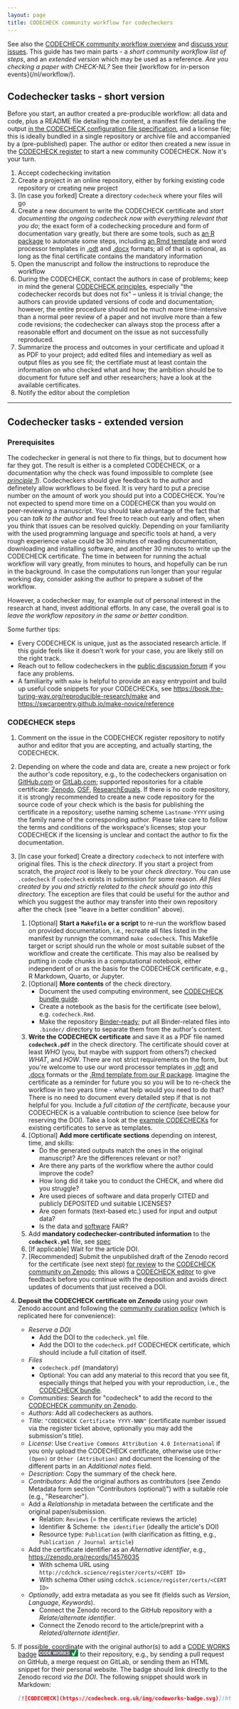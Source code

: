 ```yaml
---
layout: page
title: CODECHECK community workflow for codecheckers
---
```


See also the [CODECHECK community workflow overview](/guide/community-workflow-overview) and [discuss your issues](https://github.com/orgs/codecheckers/discussions).
This guide has two main parts - a _short community workflow list of steps_, and an _extended version_ which may be used as a reference.
_Are you checking a paper with CHECK-NL?_ See their [workflow for in-person events}(/nl/workflow/).

## Codechecker tasks - short version

Before you start, an author created a pre-producible workflow: all data and code, plus a README file detailing the content, a manifest file detailing the output [in the CODECHECK configuration file specification](https://codecheck.org.uk/spec/config/1.0/), and a license file; this is ideally bundled in a single repository or archive file and accompanied by a (pre-published) paper.
The author or editor then created a new issue in the [CODECHECK register](https://github.com/codecheckers/register/issues/) to start a new community CODECHECK.
Now it's your turn.

1. Accept codechecking invitation
1. Create a project in an online repository, either by forking existing code repository or creating new project
1. [In case you forked] Create a directory `codecheck` where your files will go
1. Create a new document to write the CODECHECK certificate and _start documenting the ongoing codecheck now with everything relevant that you do_;
   the exact form of  a codechecking procedure and form of documentation vary greatly, but there are some tools, such as [an R package](https://github.com/codecheckers/codecheck) to automate some steps, including [an Rmd template](https://github.com/codecheckers/codecheck/blob/master/inst/extdata/templates/codecheck/) and word processor templates in [.odt](/guide/templates/CODECHECK_report_template.odt) and [.docx](/guide/templates/CODECHECK_report_template.docx) formats; all of that is optional, as long as the final certificate contains the mandatory information
1. Open the manuscript and follow the instructions to reproduce the workflow
1. During the CODECHECK, contact the authors in case of problems; keep in mind the general [CODECHECK principles](/project/#the-codecheck-principles), especially "the codechecker records but does not fix" – unless it is trivial change; the authors can provide updated versions of code and documentation; however, the entire procedure should not be much more time-intensive than a normal peer review of a paper and not involve more than a few code revisions; the codechecker can always stop the process after a reasonable effort and document on the issue as not successfully reproduced.
1. Summarize the process and outcomes in your certificate and upload it as PDF to your project; add edited files and intemediary as well as output files as you see fit; the certifiate must at least contain the information on who checked what and how; the ambition should be to document for future self and other researchers; have a look at the available certificates.
1. Notify the editor about the completion

------

## Codechecker tasks - extended version

### Prerequisites

The codechecker in general is not there to fix things, but to document how far they got.
The result is either is a completed CODECHECK, or a documentation why the check was found impossible to complete (see _[principle 1](/)_).
Codecheckers should give feedback to the author and definetely allow workflows to be fixed.
It is very hard to put a precise number on the amount of work you should put into a CODECHECK.
You're not expected to spend more time on a CODECHECK than you would on peer-reviewing a manuscript.
You should take advantage of the fact that you can _talk to the author_ and feel free to reach out early and often, when you think that issues can be resolved quickly.
Depending on your familiarity with the used programming language and specific tools at hand, a very rough experience value could be 30 minutes of reading documentation, downloading and installing software, and another 30 minutes to write up the CODECHECK certificate.
The time in between for running the actual workflow will vary greatly, from minutes to hours, and hopefully can be run in the background.
In case the computations run longer than your regular working day, consider asking the author to prepare a subset of the workflow.

However, a codechecker may, for example out of personal interest in the research at hand, invest additional efforts.
In any case, the overall goal is to _leave the workflow repository in the same or better condition_.

Some further tips:

- Every CODECHECK is unique, just as the associated research article. If this guide feels like it doesn't work for your case, you are likely still on the right track.
- Reach out to fellow codecheckers in the [public discussion forum](https://github.com/orgs/codecheckers/discussions) if you face any problems.
- A familiarity with `make` is helpful to provide an easy entrypoint and build up useful code snippets for your CODECHECKs, see <https://book.the-turing-way.org/reproducible-research/make> and <https://swcarpentry.github.io/make-novice/reference>

### CODECHECK steps

1. Comment on the issue in the CODECHECK register repository to notify author and editor that you are accepting, and actually starting, the CODECHECK.
1. Depending on where the code and data are, create a new project or fork the author's code repository, e.g., to the codecheckers organisation on [GitHub.com](https://github.com/codecheckers/) or [GitLab.com](https://gitlab.com/cdchck); supported repositories for a citable certificate: [Zenodo](https://zenodo.org/), [OSF](https://osf.io/), [ResearchEquals](https://www.researchequals.com/).
   If there is no code repository, it is strongly recommended to create a new  code repository for the source code of your check which is the basis for publishing the certificate in a repository; usethe naming scheme `Lastname-YYYY` using the family name of the corresponding author.
   Please take care to follow the terms and conditions of the workspace's licenses; stop your CODECHECK if the licensing is unclear and contact the author to fix the documentation.
1. [In case your forked] Create a directory `codecheck` to not interfere with original files.
   This is the _check directory_.
   If you start a project from scratch, the _project root_ is likely to be your _check directory_.
   You can use `.codecheck` if `codecheck` exists in submission for some reason.
   _All files created by you and strictly related to the check should go into this directory._
   The exception are files that could be useful for the author and which you suggest the author may transfer into their own repository after the check (see "leave in a better condition" above).
    1. [Optional] **Start a `Makefile` or a script** to re-run the workflow based on provided documentation, i.e., recreate all files listed in the manifest by runnign the command `make codecheck`.
      This Makefile target or script should run the whole or most suitable subset of the workflow and create the certificate.
      This may also be realised by putting in code chunks in a computational notebook, either independent of or as the basis for the CODECHECK certificate, e.g., R Markdown, Quarto, or Jupyter.
    1. [Optional] **More contents** of the check directory.
        - Document the used computing environment, see [CODECHECK bundle guide](/guide/bundle).
        - Create a notebook as the basis for the certificate (see below), e.g. `codecheck.Rmd`.
        - Make the repository [Binder-ready](https://mybinder.readthedocs.io/); put all Binder-related files into `.binder/` directory to separate them from the author's content.
    1. **Write the CODECHECK certificate** and save it as a PDF file named **`codecheck.pdf`** in the check directory.
      The certificate should cover at least _WHO_ (you, but maybe with support from others?) checked _WHAT_, and _HOW_.
      There are not strict requirements on the form, but you're welcome to use our word processor templates in [.odt](/guide/templates/CODECHECK_report_template.odt) and [.docx](/guide/templates/CODECHECK_report_template.docx) formats or the [.Rmd template from our R package](https://github.com/codecheckers/codecheck/blob/master/inst/extdata/templates/codecheck/).
      Imagine the certificate as a reminder for future you so you will be to re-check the workflow in two years time - what help would you need to do that?
      There is no need to document every detailed step if that is not helpful for you.
      Include a _full citation of the certificate_, because your CODECHECK is a valuable contribution to science (see below for reserving the DOI).
      Take a look at the [example CODECHECKs](/guide/community-workflow-overview#examples) for existing certificates to serve as templates.
    1. [Optional] **Add more certificate sections** depending on interest, time, and skills:
        - Do the generated outputs match the ones in the original manuscript? Are the differences relevant or not?
        - Are there any parts of the workflow where the author could improve the code?
        - How long did it take you to conduct the CHECK, and where did you struggle?
        - Are used pieces of software and data properly CITED and publicly DEPOSITED und suitable LICENSES?
        - Are open formats (text-based etc.) used for input and output data?
        - Is the data and [software](https://content.iospress.com/articles/data-science/ds190026) FAIR?
    1. Add **mandatory codechecker-contributed information** to the **`codecheck.yml`** file, see [spec](/spec/config/latest)
    1. [If applicable] Wait for the article DOI.
    1. [Recommended] Submit the unpublished draft of the Zenodo record for the certificate (see next step) [for review](https://help.zenodo.org/docs/share/submit-for-review/) to the [CODECHECK community on Zenodo](https://zenodo.org/communities/codecheck/); this allows a [CODECHECK editor](/guide/community-workflow-editor) to give feedback before you continue with the deposition and avoids direct updates of documents that just received a DOI.
1. **Deposit the CODECHECK certificate on _Zenodo_** using your own Zenodo account and following the [community curation policy](https://zenodo.org/communities/codecheck/curation-policy) (which is replicated here for convenience):
    - _Reserve a DOI_
        - Add the DOI to the `codecheck.yml` file.
        - Add the DOI to the `codecheck.pdf` CODECHECK certificate, which should include a full citation of itself.
    - _Files_
        - `codecheck.pdf` (mandatory)
        - Optional: You can add any material to this record that you see fit, especially things that helped you with your reproduction, i.e., the [CODECHECK bundle](/guide/bundle).
    - _Communities_: Search for "codecheck" to add the record to the [CODECHECK community on Zenodo](https://zenodo.org/communities/codecheck).
    - _Authors_: Add all codecheckers as authors.
    - _Title_: `"CODECHECK Certificate YYYY-NNN"` (certificate number issued via the register ticket above, optionally you may add the submission's title).
    - _License_: Use `Creative Commons Attribution 4.0 International` if you only upload the CODECHECK certificate, otherwise use `Other (Open)` or `Other (Attribution)` and document the licensing of the different parts in an _Additional notes_ field.
    - _Description_: Copy the summary of the check here.
    - _Contributors_: Add the original authors as contributors (see Zendo Metadata form section "Contributors (optional)") with a suitable role (e.g., "Researcher").
    - Add a _Relationship_ in metadata between the certificate and the original paper/submission.
        - Relation: `Reviews` (= the certificate reviews the article)
        - Identifier & Scheme: `the identifier` (ideally the article's DOI)
        - Resource type: `Publication` (with clarification as fitting, e.g., `Publication / Journal article`)
    - Add the certificate identifier as an _Alternative identifier_, e.g., <https://zenodo.org/records/14576035>
        - With schema URL using `http://cdchck.science/register/certs/<CERT ID>`
        - With schema Other using `cdchck.science/register/certs/<CERT ID>`
    - _Optionally_, add extra metadata as you see fit (fields such as _Version_, _Language_, _Keywords_).
        - Connect the Zenodo record to the GitHub repository with a _Relate/alternate identifier_.
        - Connect the Zenodo record to the article/preprint with a _Related/alternate identifier_.
1. If possible, coordinate with the original author(s) to add a [CODE WORKS badge](https://github.com/codecheckers/website/tree/master/badges) <img src="/img/codeworks-badge.svg" alt="CODECHECK badge" height="16" style="margin-top: -4px;" /> to their repository, e.g., by sending a pull request on GitHub, a merge request on GitLab, or sending them an HTML snippet for their personal website.
    The badge should link directly to the Zenodo record _via the DOI_.
    The following snippet should work in Markdown:

    ```md
    [![CODECHECK](https://codecheck.org.uk/img/codeworks-badge.svg)](https://doi.org/<DOI HERE>)
    ```
